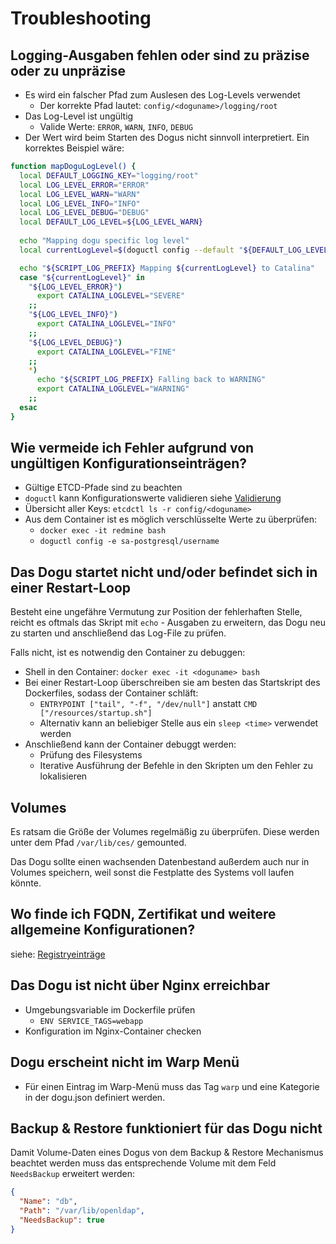 # Troubleshooting

## Logging-Ausgaben fehlen oder sind zu präzise oder zu unpräzise

- Es wird ein falscher Pfad zum Auslesen des Log-Levels verwendet
  - Der korrekte Pfad lautet: `config/<doguname>/logging/root`
- Das Log-Level ist ungültig
  - Valide Werte: `ERROR`, `WARN`, `INFO`, `DEBUG`
- Der Wert wird beim Starten des Dogus nicht sinnvoll interpretiert. Ein korrektes Beispiel wäre:
```bash
function mapDoguLogLevel() {
  local DEFAULT_LOGGING_KEY="logging/root"
  local LOG_LEVEL_ERROR="ERROR"
  local LOG_LEVEL_WARN="WARN"
  local LOG_LEVEL_INFO="INFO"
  local LOG_LEVEL_DEBUG="DEBUG"
  local DEFAULT_LOG_LEVEL=${LOG_LEVEL_WARN}
  
  echo "Mapping dogu specific log level"
  local currentLogLevel=$(doguctl config --default "${DEFAULT_LOG_LEVEL}" "${DEFAULT_LOGGING_KEY}")

  echo "${SCRIPT_LOG_PREFIX} Mapping ${currentLogLevel} to Catalina"
  case "${currentLogLevel}" in
    "${LOG_LEVEL_ERROR}")
      export CATALINA_LOGLEVEL="SEVERE"
    ;;
    "${LOG_LEVEL_INFO}")
      export CATALINA_LOGLEVEL="INFO"
    ;;
    "${LOG_LEVEL_DEBUG}")
      export CATALINA_LOGLEVEL="FINE"
    ;;
    *)
      echo "${SCRIPT_LOG_PREFIX} Falling back to WARNING"
      export CATALINA_LOGLEVEL="WARNING"
    ;;
  esac
}
```

## Wie vermeide ich Fehler aufgrund von ungültigen Konfigurationseinträgen?

- Gültige ETCD-Pfade sind zu beachten
- `doguctl` kann Konfigurationswerte validieren siehe [Validierung](relevant_functionalities_de.md#validierung-und-default-werte)
- Übersicht aller Keys: `etcdctl ls -r config/<doguname>`
- Aus dem Container ist es möglich verschlüsselte Werte zu überprüfen:
  - `docker exec -it redmine bash`
  - `doguctl config -e sa-postgresql/username`

## Das Dogu startet nicht und/oder befindet sich in einer Restart-Loop

Besteht eine ungefähre Vermutung zur Position der fehlerhaften Stelle, reicht es oftmals das Skript mit `echo` - Ausgaben zu erweitern,
das Dogu neu zu starten und anschließend das Log-File zu prüfen.

Falls nicht, ist es notwendig den Container zu debuggen:
- Shell in den Container: `docker exec -it <doguname> bash`
- Bei einer Restart-Loop überschreiben sie am besten das Startskript des Dockerfiles, sodass der Container schläft:
  - `ENTRYPOINT ["tail", "-f", "/dev/null"]` anstatt `CMD ["/resources/startup.sh"]`
  - Alternativ kann an beliebiger Stelle aus ein `sleep <time>` verwendet werden
- Anschließend kann der Container debuggt werden:
  - Prüfung des Filesystems
  - Iterative Ausführung der Befehle in den Skripten um den Fehler zu lokalisieren


## Volumes

Es ratsam die Größe der Volumes regelmäßig zu überprüfen.
Diese werden unter dem Pfad `/var/lib/ces/` gemounted.

Das Dogu sollte einen wachsenden Datenbestand außerdem auch nur in Volumes speichern, weil sonst
die Festplatte des Systems voll laufen könnte.

## Wo finde ich FQDN, Zertifikat und weitere allgemeine Konfigurationen?

siehe: [Registryeinträge](relevant_functionalities_de.md#weitere-registryeinträge)

## Das Dogu ist nicht über Nginx erreichbar

- Umgebungsvariable im Dockerfile prüfen
  - `ENV SERVICE_TAGS=webapp`
- Konfiguration im Nginx-Container checken

## Dogu erscheint nicht im Warp Menü

- Für einen Eintrag im Warp-Menü muss das Tag `warp` und eine Kategorie in der dogu.json definiert werden.

## Backup & Restore funktioniert für das Dogu nicht

Damit Volume-Daten eines Dogus von dem Backup & Restore Mechanismus beachtet werden muss das entsprechende Volume mit dem Feld `NeedsBackup` erweitert werden:

```json
{
  "Name": "db",
  "Path": "/var/lib/openldap",
  "NeedsBackup": true
}
```



